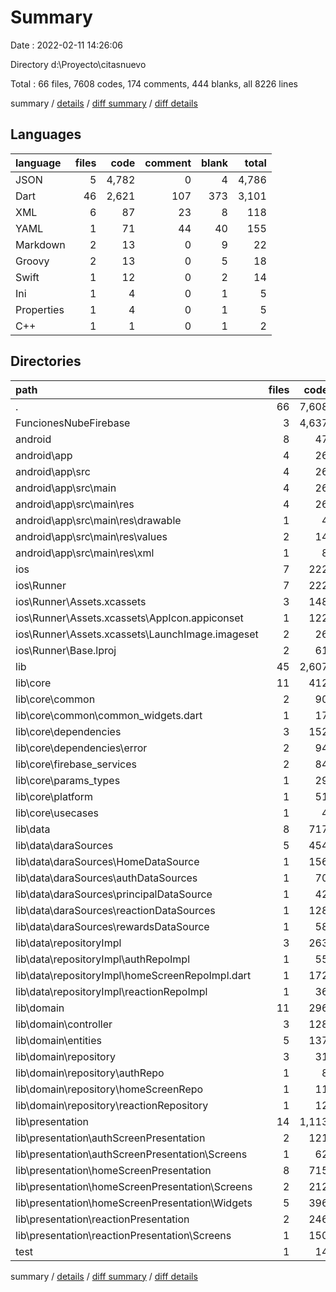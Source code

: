 # Summary

Date : 2022-02-11 14:26:06

Directory d:\Proyecto\citasnuevo

Total : 66 files,  7608 codes, 174 comments, 444 blanks, all 8226 lines

summary / [details](details.md) / [diff summary](diff.md) / [diff details](diff-details.md)

## Languages
| language | files | code | comment | blank | total |
| :--- | ---: | ---: | ---: | ---: | ---: |
| JSON | 5 | 4,782 | 0 | 4 | 4,786 |
| Dart | 46 | 2,621 | 107 | 373 | 3,101 |
| XML | 6 | 87 | 23 | 8 | 118 |
| YAML | 1 | 71 | 44 | 40 | 155 |
| Markdown | 2 | 13 | 0 | 9 | 22 |
| Groovy | 2 | 13 | 0 | 5 | 18 |
| Swift | 1 | 12 | 0 | 2 | 14 |
| Ini | 1 | 4 | 0 | 1 | 5 |
| Properties | 1 | 4 | 0 | 1 | 5 |
| C++ | 1 | 1 | 0 | 1 | 2 |

## Directories
| path | files | code | comment | blank | total |
| :--- | ---: | ---: | ---: | ---: | ---: |
| . | 66 | 7,608 | 174 | 444 | 8,226 |
| FuncionesNubeFirebase | 3 | 4,637 | 0 | 2 | 4,639 |
| android | 8 | 47 | 21 | 13 | 81 |
| android\app | 4 | 26 | 21 | 6 | 53 |
| android\app\src | 4 | 26 | 21 | 6 | 53 |
| android\app\src\main | 4 | 26 | 21 | 6 | 53 |
| android\app\src\main\res | 4 | 26 | 21 | 6 | 53 |
| android\app\src\main\res\drawable | 1 | 4 | 7 | 2 | 13 |
| android\app\src\main\res\values | 2 | 14 | 14 | 4 | 32 |
| android\app\src\main\res\xml | 1 | 8 | 0 | 0 | 8 |
| ios | 7 | 222 | 2 | 9 | 233 |
| ios\Runner | 7 | 222 | 2 | 9 | 233 |
| ios\Runner\Assets.xcassets | 3 | 148 | 0 | 4 | 152 |
| ios\Runner\Assets.xcassets\AppIcon.appiconset | 1 | 122 | 0 | 1 | 123 |
| ios\Runner\Assets.xcassets\LaunchImage.imageset | 2 | 26 | 0 | 3 | 29 |
| ios\Runner\Base.lproj | 2 | 61 | 2 | 2 | 65 |
| lib | 45 | 2,607 | 97 | 366 | 3,070 |
| lib\core | 11 | 412 | 30 | 75 | 517 |
| lib\core\common | 2 | 90 | 1 | 17 | 108 |
| lib\core\common\common_widgets.dart | 1 | 17 | 0 | 7 | 24 |
| lib\core\dependencies | 3 | 152 | 15 | 32 | 199 |
| lib\core\dependencies\error | 2 | 94 | 13 | 20 | 127 |
| lib\core\firebase_services | 2 | 84 | 13 | 7 | 104 |
| lib\core\params_types | 1 | 29 | 1 | 10 | 40 |
| lib\core\platform | 1 | 51 | 0 | 9 | 60 |
| lib\core\usecases | 1 | 4 | 0 | 0 | 4 |
| lib\data | 8 | 717 | 37 | 92 | 846 |
| lib\data\daraSources | 5 | 454 | 37 | 66 | 557 |
| lib\data\daraSources\HomeDataSource | 1 | 156 | 23 | 15 | 194 |
| lib\data\daraSources\authDataSources | 1 | 70 | 0 | 10 | 80 |
| lib\data\daraSources\principalDataSource | 1 | 42 | 4 | 9 | 55 |
| lib\data\daraSources\reactionDataSources | 1 | 128 | 2 | 15 | 145 |
| lib\data\daraSources\rewardsDataSource | 1 | 58 | 8 | 17 | 83 |
| lib\data\repositoryImpl | 3 | 263 | 0 | 26 | 289 |
| lib\data\repositoryImpl\authRepoImpl | 1 | 55 | 0 | 3 | 58 |
| lib\data\repositoryImpl\homeScreenRepoImpl.dart | 1 | 172 | 0 | 17 | 189 |
| lib\data\repositoryImpl\reactionRepoImpl | 1 | 36 | 0 | 6 | 42 |
| lib\domain | 11 | 296 | 9 | 56 | 361 |
| lib\domain\controller | 3 | 128 | 1 | 26 | 155 |
| lib\domain\entities | 5 | 137 | 8 | 26 | 171 |
| lib\domain\repository | 3 | 31 | 0 | 4 | 35 |
| lib\domain\repository\authRepo | 1 | 8 | 0 | 0 | 8 |
| lib\domain\repository\homeScreenRepo | 1 | 11 | 0 | 1 | 12 |
| lib\domain\repository\reactionRepository | 1 | 12 | 0 | 3 | 15 |
| lib\presentation | 14 | 1,113 | 20 | 131 | 1,264 |
| lib\presentation\authScreenPresentation | 2 | 121 | 8 | 22 | 151 |
| lib\presentation\authScreenPresentation\Screens | 1 | 62 | 1 | 7 | 70 |
| lib\presentation\homeScreenPresentation | 8 | 715 | 9 | 78 | 802 |
| lib\presentation\homeScreenPresentation\Screens | 2 | 212 | 2 | 16 | 230 |
| lib\presentation\homeScreenPresentation\Widgets | 5 | 396 | 4 | 42 | 442 |
| lib\presentation\reactionPresentation | 2 | 246 | 1 | 30 | 277 |
| lib\presentation\reactionPresentation\Screens | 1 | 150 | 0 | 12 | 162 |
| test | 1 | 14 | 10 | 7 | 31 |

summary / [details](details.md) / [diff summary](diff.md) / [diff details](diff-details.md)